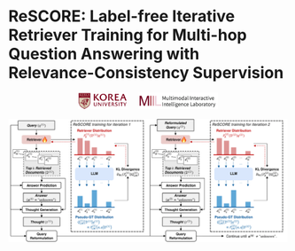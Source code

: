 # ReSCORE: Label-free Iterative Retriever Training for Multi-hop Question Answering with Relevance-Consistency Supervision

<p align="center">
  <img src="assets/ku-logo.png" alt="korea" height="30"> &nbsp;&nbsp;&nbsp;
  <img src="assets/miil.png" alt="miil" height="30">
</p>


![Figure](assets/figure.png)
